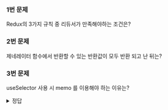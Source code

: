 ### 1번 문제
Redux의 3가지 규칙 중 리듀서가 만족해야하는 조건은?
### 2번 문제
제네레이터 함수에서 반환할 수 있는 반환값이 모두 반환 되고 난 뒤는?
### 3번 문제
useSelector 사용 시 memo 를 이용해야 하는 이유는?
<details>
<summary>정답</summary>
1번 문제 정답 : Redux 리듀서가 불변성과 멱등성을 동시에 만족해야 한다. 그 이유는 예측 가능한 상태 관리와 업데이트를 보장하기 위해서다.

2번 문제 정답 : undifined 가 반환된다.

3번 문제 정답 : 상태가 변경된 종속된 컴포넌트들이 다시 재랜더링 되기 때문이다.
</details>
